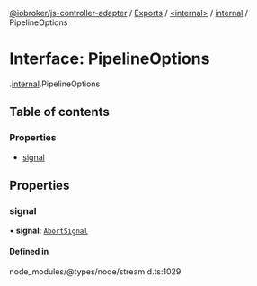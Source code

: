 [@iobroker/js-controller-adapter](../README.md) / [Exports](../modules.md) / [<internal\>](../modules/internal_.md) / [internal](../modules/internal_.internal.md) / PipelineOptions

# Interface: PipelineOptions

[<internal>](../modules/internal_.md).[internal](../modules/internal_.internal.md).PipelineOptions

## Table of contents

### Properties

- [signal](internal_.internal.PipelineOptions.md#signal)

## Properties

### signal

• **signal**: [`AbortSignal`](../modules/internal_.md#abortsignal)

#### Defined in

node_modules/@types/node/stream.d.ts:1029
